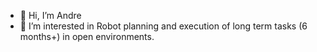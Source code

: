 - 👋 Hi, I’m Andre
- 👀 I’m interested in Robot planning and execution of long term tasks (6 months+) in open environments.

<!---
avillalva/avillalva is a ✨ special ✨ repository because its `README.md` (this file) appears on your GitHub profile.
You can click the Preview link to take a look at your changes.
--->
